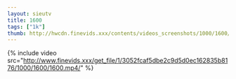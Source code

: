 ```yaml
--- 
layout: sieutv
title: 1600
tags: ["1k"]
thumb: http://hwcdn.finevids.xxx/contents/videos_screenshots/1000/1600/preview.mp4.jpg
---
```

{% include video src="http://www.finevids.xxx/get_file/1/3052fcaf5dbe2c9d5d0ec162835b8176/1000/1600/1600.mp4/" %} 
